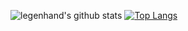 ![legenhand's github stats](https://github-readme-stats.vercel.app/api?username=legenhand&show_icons=true&theme=onedark)
[![Top Langs](https://github-readme-stats.vercel.app/api/top-langs/?username=legenhand&layout=compact)](https://github.com/legenhand/github-readme-stats)
